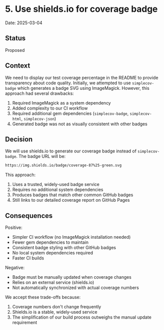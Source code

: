 # 5. Use shields.io for coverage badge

Date: 2025-03-04

## Status

Proposed

## Context

We need to display our test coverage percentage in the README to provide transparency about code quality. Initially, we attempted to use `simplecov-badge` which generates a badge SVG using ImageMagick. However, this approach had several drawbacks:

1. Required ImageMagick as a system dependency
2. Added complexity to our CI workflow
3. Required additional gem dependencies (`simplecov-badge`, `simplecov-html`, `simplecov-json`)
4. Generated badge was not as visually consistent with other badges

## Decision

We will use shields.io to generate our coverage badge instead of `simplecov-badge`. The badge URL will be:

```bash
https://img.shields.io/badge/coverage-87%25-green.svg
```

This approach:

1. Uses a trusted, widely-used badge service
2. Requires no additional system dependencies
3. Produces badges that match other common GitHub badges
4. Still links to our detailed coverage report on GitHub Pages

## Consequences

Positive:

- Simpler CI workflow (no ImageMagick installation needed)
- Fewer gem dependencies to maintain
- Consistent badge styling with other GitHub badges
- No local system dependencies required
- Faster CI builds

Negative:

- Badge must be manually updated when coverage changes
- Relies on an external service (shields.io)
- Not automatically synchronized with actual coverage numbers

We accept these trade-offs because:

1. Coverage numbers don't change frequently
2. Shields.io is a stable, widely-used service
3. The simplification of our build process outweighs the manual update requirement
